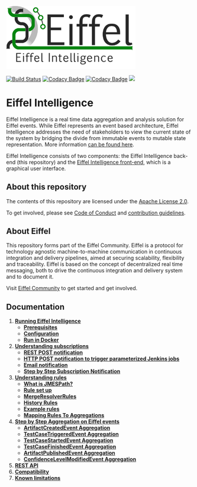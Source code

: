 <!---
   Copyright 2017-2018 Ericsson AB.
   For a full list of individual contributors, please see the commit history.

   Licensed under the Apache License, Version 2.0 (the "License");
   you may not use this file except in compliance with the License.
   You may obtain a copy of the License at

       http://www.apache.org/licenses/LICENSE-2.0

   Unless required by applicable law or agreed to in writing, software
   distributed under the License is distributed on an "AS IS" BASIS,
   WITHOUT WARRANTIES OR CONDITIONS OF ANY KIND, either express or implied.
   See the License for the specific language governing permissions and
   limitations under the License.
--->

<img src="./images/eiffel-intelligence-logo.png" alt="Eiffel Intelligence" width="350"/>

[![Build Status](https://travis-ci.org/eiffel-community/eiffel-intelligence.svg?branch=master)](https://travis-ci.org/eiffel-community/eiffel-intelligence)
[![Codacy Badge](https://api.codacy.com/project/badge/Grade/8600a861b2aa4770901d12a45ace3535)](https://www.codacy.com/app/eiffel-intelligence-maintainers/eiffel-intelligence?utm_source=github.com&amp;utm_medium=referral&amp;utm_content=eiffel-community/eiffel-intelligence&amp;utm_campaign=Badge_Grade)
[![Codacy Badge](https://api.codacy.com/project/badge/Coverage/8600a861b2aa4770901d12a45ace3535)](https://www.codacy.com/app/eiffel-intelligence-maintainers/eiffel-intelligence?utm_source=github.com&utm_medium=referral&utm_content=eiffel-community/eiffel-intelligence&utm_campaign=Badge_Coverage)
[![](https://jitpack.io/v/eiffel-community/eiffel-intelligence.svg)](https://jitpack.io/#eiffel-community/eiffel-intelligence)

# Eiffel Intelligence
Eiffel Intelligence is a real time data aggregation and analysis solution
for Eiffel events. While Eiffel represents an event based architecture,
Eiffel Intelligence addresses the need of stakeholders to view the current
state of the system by bridging the divide from immutable events to mutable
state representation. More information [can be found here](wiki/index.md).

Eiffel Intelligence consists of two components: the Eiffel Intelligence
back-end (this repository) and the [Eiffel Intelligence front-end](https://github.com/eiffel-community/eiffel-intelligence-frontend),
which is a graphical user interface.

## About this repository
The contents of this repository are licensed under the [Apache License 2.0](./LICENSE).

To get involved, please see [Code of Conduct](./CODE_OF_CONDUCT.md) and [contribution guidelines](./CONTRIBUTING.md).

## About Eiffel
This repository forms part of the Eiffel Community. Eiffel is a protocol for technology agnostic machine-to-machine communication in continuous integration and delivery pipelines, aimed at securing scalability, flexibility and traceability. Eiffel is based on the concept of decentralized real time messaging, both to drive the continuous integration and delivery system and to document it.

Visit [Eiffel Community](https://eiffel-community.github.io) to get started and get involved.

## Documentation

1. [**Running Eiffel Intelligence**](wiki/running-eiffel-intelligence.md)
    - [**Prerequisites**](wiki/running-eiffel-intelligence.md#Prerequisites)
    - [**Configuration**](wiki/configuration.md)
    - [**Run in Docker**](wiki/docker.md)
2. [**Understanding subscriptions**](wiki/subscriptions.md)
    - [**REST POST notification**](wiki/subscription-with-REST-POST-notification.md)
    - [**HTTP POST notification to trigger parameterized Jenkins jobs**](wiki/triggering-jenkins-jobs.md)
    - [**Email notification**](wiki/subscription-with-email-notification.md)
    - [**Step by Step Subscription Notification**](wiki/step-by-step-subscription-notification.md)
3. [**Understanding rules**](wiki/rules.md)
    - [**What is JMESPath?**](wiki/rules.md#What-is-JMESPath?)
    - [**Rule set up**](wiki/rules.md#Rule-set-up)
    - [**MergeResolverRules**](wiki/merge-resolver-rules.md)
    - [**History Rules**](wiki/history-rules.md)
    - [**Example rules**](wiki/example-rules.md)
    - [**Mapping Rules To Aggregations**](wiki/mapping-rules-to-aggregations.md)
4. [**Step by Step Aggregation on Eiffel events**](wiki/step-by-step-aggregation.md)
    - [**ArtifactCreatedEvent Aggregation**](wiki/artifact-created-event-aggregation.md)
    - [**TestCaseTriggeredEvent Aggregation**](wiki/test-case-triggered-event-aggregation.md)
    - [**TestCaseStartedEvent Aggregation**](wiki/test-case-started-event-aggregation.md)
    - [**TestCaseFinishedEvent Aggregation**](wiki/test-case-finished-event-aggregation.md)
    - [**ArtifactPublishedEvent Aggregation**](wiki/artifact-published-event-aggregation.md)
    - [**ConfidenceLevelModifiedEvent Aggregation**](wiki/confidence-level-modified-event-aggregation.md)
5. [**REST API**](wiki/REST-API.md)
6. [**Compatibility**](wiki/compatibility.md)
7. [**Known limitations**](wiki/known-limitations.md)
